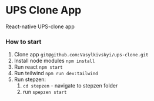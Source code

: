 # UPS Clone App

React-native UPS-clone app

### How to start

1. Clone app `git@github.com:Vasylkivskyi/ups-clone.git`
2. Install node modules `npm install`
3. Run react `npm start`
4. Run teilwind `npm run dev:tailwind`
5. Run stepzen:
   1. `cd stepzen` - navigate to stepzen folder
   2. run `spepzen start`
